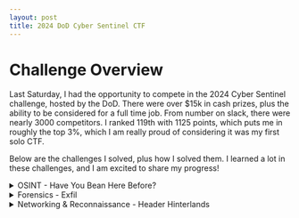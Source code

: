 ```yaml
---
layout: post
title: 2024 DoD Cyber Sentinel CTF
---
```


# Challenge Overview

Last Saturday, I had the opportunity to compete in the 2024 Cyber Sentinel challenge, hosted by the DoD. There were over $15k in cash prizes, plus the ability to be considered for a full time job. From number on slack, there were nearly 3000 competitors. I ranked 119th with 1125 points, which puts me in roughly the top 3%, which I am really proud of considering it was my first solo CTF.

Below are the challenges I solved, plus how I solved them. I learned a lot in these challenges, and I am excited to share my progress!

<details>
<summary>OSINT - Have You Bean Here Before?</summary>

# Summary

This challenge gave you a photo, as seen below, and asked to find the MAC address of the WiFi the user was connected to.

<br>

<img class="center" src="{{site.url}}/assets/images/CTF/Sentinel2024/bean/OSINT_bean.png" alt="Bean Challenge"/>

<br>

# Solution

The first step in solving this OSINT challenge is to identify the location of the photo. The first thing I did was look for identifying information in the photo. Looking at the coffee cup, we can see a logo "PAUL" on the side facing us. 

<br>
<img class="center" src="{{site.url}}/assets/images/CTF/Sentinel2024/bean/Paul.png" alt="Paul Cup"/>
<br>

Using Google, I simply searched for "Paul Restaurant", which the first result was the website for [Paul French Bakery & Cafe](https://www.pauldmv.com/). Navigating to the Locations Tab, we can see the following locations:

<br>
<img class="center" src="{{site.url}}/assets/images/CTF/Sentinel2024/bean/Locations.png" alt="Paul Locations"/>
<br>

I then did research on each location, looking around on Google Street View until I found [this view of the restaurant](https://www.google.com/maps/place/PAUL/@38.9026998,-77.0296509,3a,75y,244.78h,79.07t/data=!3m6!1e1!3m4!1st0gdbpUCz3dH3h2pBbWo3w!2e0!7i16384!8i8192!4m15!1m8!3m7!1s0x89b7b7945ffccc1d:0xa31a1c637f46a13f!2s1275+K+St+NW,+1275+K+St+NW,+Washington,+DC+20005!3b1!8m2!3d38.9028463!4d-77.0292336!16s%2Fg%2F12hlgng30!3m5!1s0x89b7b7945ff74921:0x2b9bb7d6fb61081a!8m2!3d38.9027468!4d-77.0293581!16s%2Fg%2F11bwt9_wgs?entry=ttu). This narrowed it down to the location at 1275 K Street in Washington DC. The view looked identical to the one in the image, as you could see the building in the background and it matched the skyline from the original image. 

Now that we had the street location, we needed to figure out how to track down what the BSSID of the AP to solve the challenge. I had no idea how to do this, so I just googled "WiFi Map Online" and [a site called Wiggle](https://wigle.net/) showed up. This was arguably the coolest part of the challenge for me, as I learned about this site's feature to collect and display beacon frames from the general public. Using this site, I navigated to the address of the location I chose and I saw quite a few SSIDs available to look at:

<br>
<img class="center" src="{{site.url}}/assets/images/CTF/Sentinel2024/bean/Wiggle.png" alt="Wiggle Results"/>
<br>

I noticed that one of the options available was "Paul Guest" which I assumed the target would be using as he was a guest at this restaurant. Clicking on that option, I saw the following information:

<br>
<img class="center" src="{{site.url}}/assets/images/CTF/Sentinel2024/bean/Paul_Guest.png" alt="Paul Guest WiFi"/>
<br>

This BSSID was the correct one, giving me the flag of

**C1{6C:CD:D6:BD:5B:51}**

</details>

<details>
<summary>Forensics - Exfil</summary>

# Summary

This challenge gave you a wireshark packet capture, and you had to deduce what the flag was from there. Below is a link to the file:

[Provided exfiltrated.pcap]({{site.url}}/assets/files/CTF/Sentinel2024/exfil/exfiltrated.pcap)

Opening the packet capture, I could immediately see it was purely DNS traffic. It looked like the address came from an internal 192.168.0.0/16 private address range, pointing to google's DNS server (8.8.8.8). Below is a picture of what that looked like:

<br>
<img class="center" src="{{site.url}}/assets/images/CTF/Sentinel2024/exfil/Unfiltered.png" alt="Unfiltered Packet"/>
<br>

Looking at the requests, I was able to see that it was a seemingly random 31 character subdomain added to data.exfiltrated.com:

<br>
<img class="center" src="{{site.url}}/assets/images/CTF/Sentinel2024/exfil/Request_Details.png" alt="Request Details"/>
<br>

I knew there was a data exfiltration method that involved sending data over arbitrary DNS requests, which would bypass many firewall rules. Most firewalls allow for the client to make DNS requests, otherwise their network would not function properly. What you can do is hide data in the requests, and program a server to listen for these requests and parse them back into the file. 

I ran with this hunch, and I filtered the Wireshark capture with the following filter:

```dns.qry.name contains "data.exfiltrated.com" && ip.dst == 8.8.8.8```

This resulted in just the outbound requests, in sequential order, made to Google's DNS:

<br>
<img class="center" src="{{site.url}}/assets/images/CTF/Sentinel2024/exfil/Filter_Applied.png" alt="Filter Applied"/>
<br>

I exported these results out into their own packet capture file. I did this so that I could work just with the data I wanted and I didnt have to add filters into my Python code.

After that, I ran the following Python script on the file:

```python
import pyshark
import os

# Create file paths for the input and output
cwd = os.getcwd()
input_file = os.path.join(cwd, 'filtered.pcap')
output_file = os.path.join(cwd, 'output.txt')

# Load the packet capture
cap = pyshark.FileCapture(input_file)
data = str()

# Loop through each packet, grab the query itself
for pkt in cap:
    query = pkt.layers[3].qry_name

    # remove the .data.exfiltrated.com from the packet
    query = query.replace('.data.exfiltrated.com', '')
    data += query

# Write the output to a file
with open (output_file, 'w+') as output:
    output.write(data)
```

This resulted in several thousand characters of what was very clearly Base64-like encoded data. I loaded this data into [Cyber Chef](https://cyberchef.org/). Cyber Chef has the wonderful magic wand, which was able to automatically detect that it was an image that had been encoded in Base32:

<br>
<img class="center" src="{{site.url}}/assets/images/CTF/Sentinel2024/exfil/Cyber_Chef.png" alt="Cyber Chef"/>
<br>

This resulted in the decoded image being displayed:

<br>
<img class="center" src="{{site.url}}/assets/images/CTF/Sentinel2024/exfil/Flag.jpg" alt="Flag"/>
<br>

This image, as you can see, contains the flag:

**C1{dns_3xfil7r4t3d!}**

</details>

<details>
<summary>Networking & Reconnaissance - Header Hinterlands</summary>

# Summary

This challenge gave you a folder containing most of the files you needed to setup a Docker container. The kicker was that it was missing the Docker compose file, so you couldn't just start it up and get it going. The flag would be embedded in the header of the website after you could get the Docker conatiner up and running.

<br>
<img class="center" src="{{site.url}}/assets/images/CTF/Sentinel2024/heacer/Challenge.png" alt="Challenge Description"/>
<br>

# Solution

While the intended solution was to setup a docker container and get the header from there, I instead just started browsing through the file structure. Eventually I came across the NGINX server config, which had the following configurations:

<br>
<img class="center" src="{{site.url}}/assets/images/CTF/Sentinel2024/exfil/Header.png" alt="Header Data"/>
<br>

This showed the cookie they were embedding the data in the header, and I could clearly see that it was Base64 data. Plugging it into CyberChef, I got the flag:

**C1{am@z1ng_wh@t_u_c@n_h1d3_1n_h3@d3rs}**

</details>